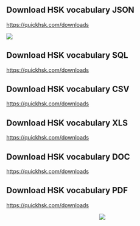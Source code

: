 ## Download HSK vocabulary JSON
https://quickhsk.com/downloads

<div>
<img src='https://github.com/ijazul-haq/hsk-vocabulary/blob/master/img/1.JPG'/>
</div>

## Download HSK vocabulary SQL
https://quickhsk.com/downloads
## Download HSK vocabulary CSV
https://quickhsk.com/downloads
## Download HSK vocabulary XLS
https://quickhsk.com/downloads
## Download HSK vocabulary DOC
https://quickhsk.com/downloads
## Download HSK vocabulary PDF
https://quickhsk.com/downloads

<div  align="center">
<img src='https://github.com/ijazul-haq/hsk-vocabulary/blob/master/img/2.jpg'/>
</div>
